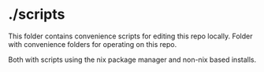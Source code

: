 # ./scripts

This folder contains convenience scripts for editing this repo locally.
Folder with convenience folders for operating on this repo.

Both with scripts using the nix package manager and non-nix based installs.
